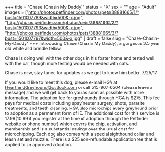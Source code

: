 +++
title = "Chase (Chasin My Daddy)"
status = "X"
sex = ""
age = "Adult"
images = ["http://photos.petfinder.com/photos/pets/38881665/1/?bust=1501007789&width=500&-x.jpg",
"http://photos.petfinder.com/photos/pets/38881665/2/?bust=1501007793&width=500&-x.jpg",
"http://photos.petfinder.com/photos/pets/38881665/3/?bust=1501007797&width=500&-x.jpg",
]
draft = false
slug = "Chase-Chasin-My-Daddy"
+++
Introducing Chase (Chasin My Daddy), a gorgeous 3.5 year old white and brindle fellow.

Chase is doing well with the other dogs in his foster home and tested well with the cat, though more testing would be needed with cats. 

Chase is new, stay tuned for updates as we get to know him better. 7/25/17

If you would like to meet this dog, please e-mail HGA at HeartlandGreyhound@outlook.com or call 515-967-6564 (please leave a message) and we will get back to you as soon as possible with more information. The adoption fee for greyhounds through HGA is $275. This fee pays for medical costs including spay/neuter surgery, shots, parasite treatments, and teeth cleaning. HGA also microchips every greyhound prior to adoption as a permanent form of ID. The additional cost for this service is $17.99 ($10.99 if you register at the time of adoption through the Petfinder website or phone number) which covers the chip, activation, and membership and is a substantial savings over the usual cost for microchipping. Each dog also comes with a special sighthound collar and leash set and muzzle. There is a $25 non-refundable application fee that is applied to an approved adoption.
